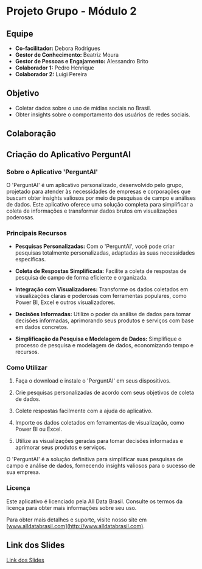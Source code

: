 # Projeto Grupo - Módulo 2

## Equipe
- **Co-facilitador:** Debora Rodrigues
- **Gestor de Conhecimento:** Beatriz Moura
- **Gestor de Pessoas e Engajamento:** Alessandro Brito
- **Colaborador 1:** Pedro Henrique
- **Colaborador 2:** Luigi Pereira

## Objetivo

- Coletar dados sobre o uso de mídias sociais no Brasil.
- Obter insights sobre o comportamento dos usuários de redes sociais.

## Colaboração

## Criação do Aplicativo PerguntAI

### Sobre o Aplicativo 'PerguntAI'

O 'PerguntAI' é um aplicativo personalizado, desenvolvido pelo grupo, projetado para atender às necessidades de empresas e corporações que buscam obter insights valiosos por meio de pesquisas de campo e análises de dados. Este aplicativo oferece uma solução completa para simplificar a coleta de informações e transformar dados brutos em visualizações poderosas.

### Principais Recursos

- **Pesquisas Personalizadas:** Com o 'PerguntAI', você pode criar pesquisas totalmente personalizadas, adaptadas às suas necessidades específicas.

- **Coleta de Respostas Simplificada:** Facilite a coleta de respostas de pesquisa de campo de forma eficiente e organizada.

- **Integração com Visualizadores:** Transforme os dados coletados em visualizações claras e poderosas com ferramentas populares, como Power BI, Excel e outros visualizadores.

- **Decisões Informadas:** Utilize o poder da análise de dados para tomar decisões informadas, aprimorando seus produtos e serviços com base em dados concretos.

- **Simplificação da Pesquisa e Modelagem de Dados:** Simplifique o processo de pesquisa e modelagem de dados, economizando tempo e recursos.

### Como Utilizar

1. Faça o download e instale o 'PerguntAI' em seus dispositivos.

2. Crie pesquisas personalizadas de acordo com seus objetivos de coleta de dados.

3. Colete respostas facilmente com a ajuda do aplicativo.

4. Importe os dados coletados em ferramentas de visualização, como Power BI ou Excel.

5. Utilize as visualizações geradas para tomar decisões informadas e aprimorar seus produtos e serviços.

O 'PerguntAI' é a solução definitiva para simplificar suas pesquisas de campo e análise de dados, fornecendo insights valiosos para o sucesso de sua empresa.

### Licença

Este aplicativo é licenciado pela All Data Brasil. Consulte os termos da licença para obter mais informações sobre seu uso.

Para obter mais detalhes e suporte, visite nosso site em [www.alldatabrasil.com](http://www.alldatabrasil.com).

## Link dos Slides
[Link dos Slides](http://www.alldatabrasil.com)
